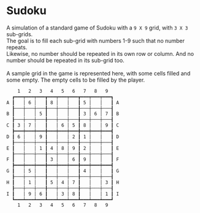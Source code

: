 # Sudoku

A simulation of a standard game of Sudoku with a `9 X 9` grid, with `3 X 3` sub-grids.
\
The goal is to fill each sub-grid with numbers 1-9 such that no number repeats.
\
Likewise, no number should be repeated in its own row or column.
And no number should be repeated in its sub-grid too.
\
\
A sample grid in the game is represented here, with some cells filled and some empty. The empty cells
to be filled by the player.

```sh
    1   2   3   4   5   6   7   8   9
  ┏━━━┯━━━┯━━━┳━━━┯━━━┯━━━┳━━━┯━━━┯━━━┓
A ┃   │ 6 │   ┃ 8 │   │   ┃ 5 │   │   ┃ A
  ┠───┼───┼───╂───┼───┼───╂───┼───┼───┨
B ┃   │   │ 5 ┃   │   │   ┃ 3 │ 6 │ 7 ┃ B
  ┠───┼───┼───╂───┼───┼───╂───┼───┼───┨
C ┃ 3 │ 7 │   ┃   │ 6 │ 5 ┃ 8 │   │ 9 ┃ C
  ┣━━━┿━━━┿━━━╋━━━┿━━━┿━━━╋━━━┿━━━┿━━━┫
D ┃ 6 │   │ 9 ┃   │   │ 2 ┃ 1 │   │   ┃ D
  ┠───┼───┼───╂───┼───┼───╂───┼───┼───┨
E ┃   │   │ 1 ┃ 4 │ 8 │ 9 ┃ 2 │   │   ┃ E
  ┠───┼───┼───╂───┼───┼───╂───┼───┼───┨
F ┃   │   │   ┃ 3 │   │ 6 ┃ 9 │   │   ┃ F
  ┣━━━┿━━━┿━━━╋━━━┿━━━┿━━━╋━━━┿━━━┿━━━┫
G ┃   │ 5 │   ┃   │   │   ┃ 4 │   │   ┃ G
  ┠───┼───┼───╂───┼───┼───╂───┼───┼───┨
H ┃   │ 1 │   ┃ 5 │ 4 │ 7 ┃   │   │ 3 ┃ H
  ┠───┼───┼───╂───┼───┼───╂───┼───┼───┨
I ┃   │ 9 │ 6 ┃   │ 3 │ 8 ┃   │   │ 1 ┃ I
  ┗━━━┷━━━┷━━━┻━━━┷━━━┷━━━┻━━━┷━━━┷━━━┛
    1   2   3   4   5   6   7   8   9
```

